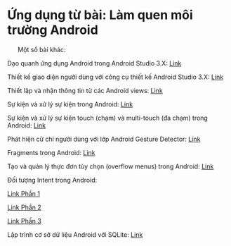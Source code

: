 # Ứng dụng từ bài: Làm quen môi trường Android
<ul>
Một số bài khác:
</ul>
Dạo quanh ứng dụng Android trong Android Studio 3.X: <a href="https://github.com/tiendatmagic/daoquanhandroid">Link</a>

Thiết kế giao diện người dùng với công cụ thiết kế Android Studio 3.X: <a href="https://github.com/tiendatmagic/LayoutSample">Link</a>

Thiết lập và nhận thông tin từ các Android views: <a href="https://github.com/tiendatmagic/MyFirstAndroidApplication">Link</a>

Sự kiện và xử lý sự kiện trong Android: <a href="https://github.com/tiendatmagic/androidbasicview">Link</a>

Sự kiện và xử lý sự kiện touch (chạm) và multi-touch (đa chạm) trong Android: <a href="https://github.com/tiendatmagic/MotionEvent">Link</a>

Phát hiện cử chỉ người dùng với lớp Android Gesture Detector: <a href="https://github.com/tiendatmagic/CommonGestures">Link</a>

Fragments trong Android: <a href="https://github.com/tiendatmagic/FragmentExample">Link</a>

Tạo và quản lý thực đơn tùy chọn (overflow menus) trong Android: <a href="https://github.com/tiendatmagic/Menu_example_android">Link</a>

Đối tượng Intent trong Android: 

<a href="https://github.com/tiendatmagic/ExplicitIntent">Link Phần 1</a>

<a href="https://github.com/tiendatmagic/ImplicitIntent">Link Phần 2</a>

<a href="https://github.com/tiendatmagic/SendBroadcast">Link Phần 3</a>

Lập trình cơ sở dữ liệu Android với SQLite: <a href="https://github.com/tiendatmagic/SQLiteDemoApplication">Link</a>

